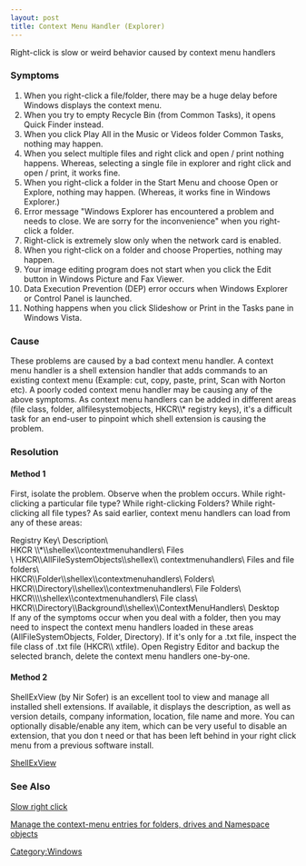 ```yaml
---
layout: post 
title: Context Menu Handler (Explorer)
---
```


Right-click is slow or weird behavior caused by context menu handlers

### Symptoms

1.  When you right-click a file/folder, there may be a huge delay before
    Windows displays the context menu.
2.  When you try to empty Recycle Bin (from Common Tasks), it opens
    Quick Finder instead.
3.  When you click Play All in the Music or Videos folder Common Tasks,
    nothing may happen.
4.  When you select multiple files and right click and open / print
    nothing happens. Whereas, selecting a single file in explorer and
    right click and open / print, it works fine.
5.  When you right-click a folder in the Start Menu and choose Open or
    Explore, nothing may happen. (Whereas, it works fine in Windows
    Explorer.)
6.  Error message \"Windows Explorer has encountered a problem and needs
    to close. We are sorry for the inconvenience\" when you right-click
    a folder.
7.  Right-click is extremely slow only when the network card is enabled.
8.  When you right-click on a folder and choose Properties, nothing may
    happen.
9.  Your image editing program does not start when you click the Edit
    button in Windows Picture and Fax Viewer.
10. Data Execution Prevention (DEP) error occurs when Windows Explorer
    or Control Panel is launched.
11. Nothing happens when you click Slideshow or Print in the Tasks pane
    in Windows Vista.

### Cause

These problems are caused by a bad context menu handler. A context menu
handler is a shell extension handler that adds commands to an existing
context menu (Example: cut, copy, paste, print, Scan with Norton etc). A
poorly coded context menu handler may be causing any of the above
symptoms. As context menu handlers can be added in different areas (file
class, folder, allfilesystemobjects, HKCR\\\\\* registry keys), it\'s a
difficult task for an end-user to pinpoint which shell extension is
causing the problem.

### Resolution

#### Method 1

First, isolate the problem. Observe when the problem occurs. While
right-clicking a particular file type? While right-clicking Folders?
While right-clicking all file types? As said earlier, context menu
handlers can load from any of these areas:

Registry Key\    Description\    \
HKCR \\\\\*\\\\shellex\\\\contextmenuhandlers\    Files\
\     HKCR\\\\AllFileSystemObjects\\\\shellex\\\\
contextmenuhandlers\    Files and file folders\    \
HKCR\\\\Folder\\\\shellex\\\\contextmenuhandlers\    Folders\    \
HKCR\\\\Directory\\\\shellex\\\\contextmenuhandlers\    File Folders\    \
HKCR\\\\<ProgID>\\\\shellex\\\\contextmenuhandlers\    File class\    \
HKCR\\\\Directory\\\\Background\\\\shellex\\\\ContextMenuHandlers\    Desktop\
If any of the symptoms occur when you deal with a folder, then you may
need to inspect the context menu handlers loaded in these areas
(AllFileSystemObjects, Folder, Directory). If it\'s only for a .txt
file, inspect the file class of .txt file (HKCR\\\    xtfile). Open
Registry Editor and backup the selected branch, delete the context menu
handlers one-by-one.

#### Method 2

ShellExView (by Nir Sofer) is an excellent tool to view and manage all
installed shell extensions. If available, it displays the description,
as well as version details, company information, location, file name and
more. You can optionally disable/enable any item, which can be very
useful to disable an extension, that you don t need or that has been
left behind in your right click menu from a previous software install.

[ShellExView](http://www.nirsoft.net/utils/shexview.html)

### See Also

[Slow right click](http://windowsxp.mvps.org/slowrightclick.htm)

[Manage the context-menu entries for folders, drives and Namespace
objects](http://windowsxp.mvps.org/context_folders.htm)

[Category:Windows](Category:Windows "wikilink")
